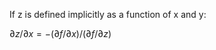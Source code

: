 
If z is defined implicitly as a function of x and y:

$\partial{z}/\partial{x} = -(\partial{f}/\partial{x})/(\partial{f}/\partial{z})$
